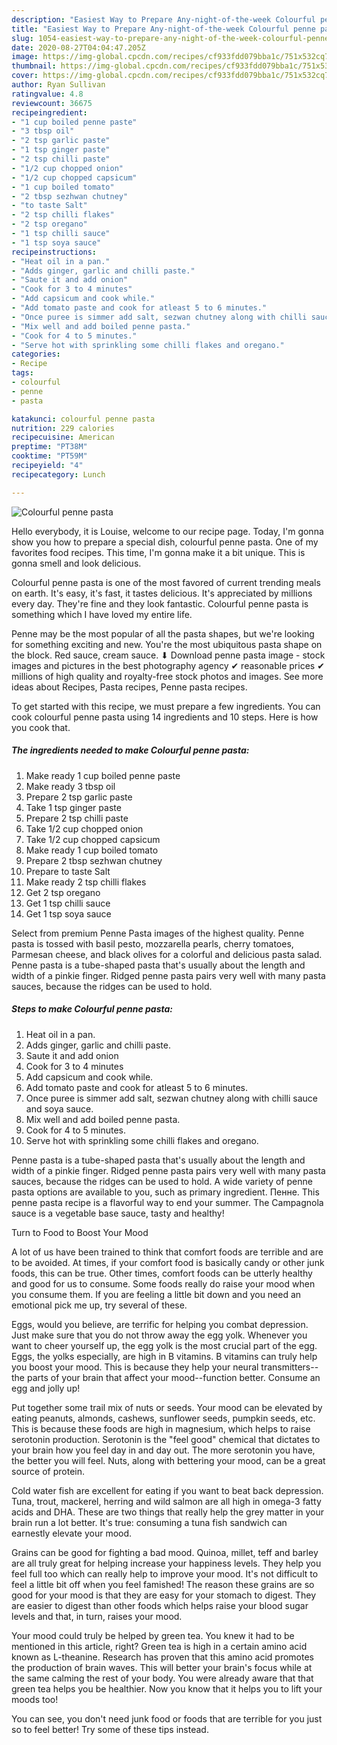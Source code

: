 ```yaml
---
description: "Easiest Way to Prepare Any-night-of-the-week Colourful penne pasta"
title: "Easiest Way to Prepare Any-night-of-the-week Colourful penne pasta"
slug: 1054-easiest-way-to-prepare-any-night-of-the-week-colourful-penne-pasta
date: 2020-08-27T04:04:47.205Z
image: https://img-global.cpcdn.com/recipes/cf933fdd079bba1c/751x532cq70/colourful-penne-pasta-recipe-main-photo.jpg
thumbnail: https://img-global.cpcdn.com/recipes/cf933fdd079bba1c/751x532cq70/colourful-penne-pasta-recipe-main-photo.jpg
cover: https://img-global.cpcdn.com/recipes/cf933fdd079bba1c/751x532cq70/colourful-penne-pasta-recipe-main-photo.jpg
author: Ryan Sullivan
ratingvalue: 4.8
reviewcount: 36675
recipeingredient:
- "1 cup boiled penne paste"
- "3 tbsp oil"
- "2 tsp garlic paste"
- "1 tsp ginger paste"
- "2 tsp chilli paste"
- "1/2 cup chopped onion"
- "1/2 cup chopped capsicum"
- "1 cup boiled tomato"
- "2 tbsp sezhwan chutney"
- "to taste Salt"
- "2 tsp chilli flakes"
- "2 tsp oregano"
- "1 tsp chilli sauce"
- "1 tsp soya sauce"
recipeinstructions:
- "Heat oil in a pan."
- "Adds ginger, garlic and chilli paste."
- "Saute it and add onion"
- "Cook for 3 to 4 minutes"
- "Add capsicum and cook while."
- "Add tomato paste and cook for atleast 5 to 6 minutes."
- "Once puree is simmer add salt, sezwan chutney along with chilli sauce and soya sauce."
- "Mix well and add boiled penne pasta."
- "Cook for 4 to 5 minutes."
- "Serve hot with sprinkling some chilli flakes and oregano."
categories:
- Recipe
tags:
- colourful
- penne
- pasta

katakunci: colourful penne pasta 
nutrition: 229 calories
recipecuisine: American
preptime: "PT38M"
cooktime: "PT59M"
recipeyield: "4"
recipecategory: Lunch

---
```



![Colourful penne pasta](https://img-global.cpcdn.com/recipes/cf933fdd079bba1c/751x532cq70/colourful-penne-pasta-recipe-main-photo.jpg)

Hello everybody, it is Louise, welcome to our recipe page. Today, I'm gonna show you how to prepare a special dish, colourful penne pasta. One of my favorites food recipes. This time, I'm gonna make it a bit unique. This is gonna smell and look delicious.

Colourful penne pasta is one of the most favored of current trending meals on earth. It's easy, it's fast, it tastes delicious. It's appreciated by millions every day. They're fine and they look fantastic. Colourful penne pasta is something which I have loved my entire life.

Penne may be the most popular of all the pasta shapes, but we&#39;re looking for something exciting and new. You&#39;re the most ubiquitous pasta shape on the block. Red sauce, cream sauce. ⬇ Download penne pasta image - stock images and pictures in the best photography agency ✔ reasonable prices ✔ millions of high quality and royalty-free stock photos and images. See more ideas about Recipes, Pasta recipes, Penne pasta recipes.


To get started with this recipe, we must prepare a few ingredients. You can cook colourful penne pasta using 14 ingredients and 10 steps. Here is how you cook that.

<!--inarticleads1-->

##### The ingredients needed to make Colourful penne pasta:

1. Make ready 1 cup boiled penne paste
1. Make ready 3 tbsp oil
1. Prepare 2 tsp garlic paste
1. Take 1 tsp ginger paste
1. Prepare 2 tsp chilli paste
1. Take 1/2 cup chopped onion
1. Take 1/2 cup chopped capsicum
1. Make ready 1 cup boiled tomato
1. Prepare 2 tbsp sezhwan chutney
1. Prepare to taste Salt
1. Make ready 2 tsp chilli flakes
1. Get 2 tsp oregano
1. Get 1 tsp chilli sauce
1. Get 1 tsp soya sauce


Select from premium Penne Pasta images of the highest quality. Penne pasta is tossed with basil pesto, mozzarella pearls, cherry tomatoes, Parmesan cheese, and black olives for a colorful and delicious pasta salad. Penne pasta is a tube-shaped pasta that&#39;s usually about the length and width of a pinkie finger. Ridged penne pasta pairs very well with many pasta sauces, because the ridges can be used to hold. 

<!--inarticleads2-->

##### Steps to make Colourful penne pasta:

1. Heat oil in a pan.
1. Adds ginger, garlic and chilli paste.
1. Saute it and add onion
1. Cook for 3 to 4 minutes
1. Add capsicum and cook while.
1. Add tomato paste and cook for atleast 5 to 6 minutes.
1. Once puree is simmer add salt, sezwan chutney along with chilli sauce and soya sauce.
1. Mix well and add boiled penne pasta.
1. Cook for 4 to 5 minutes.
1. Serve hot with sprinkling some chilli flakes and oregano.


Penne pasta is a tube-shaped pasta that&#39;s usually about the length and width of a pinkie finger. Ridged penne pasta pairs very well with many pasta sauces, because the ridges can be used to hold. A wide variety of penne pasta options are available to you, such as primary ingredient. Пенне. This penne pasta recipe is a flavorful way to end your summer. The Campagnola sauce is a vegetable base sauce, tasty and healthy! 

Turn to Food to Boost Your Mood


A lot of us have been trained to think that comfort foods are terrible and are to be avoided. At times, if your comfort food is basically candy or other junk foods, this can be true. Other times, comfort foods can be utterly healthy and good for us to consume. Some foods really do raise your mood when you consume them. If you are feeling a little bit down and you need an emotional pick me up, try several of these.

Eggs, would you believe, are terrific for helping you combat depression. Just make sure that you do not throw away the egg yolk. Whenever you want to cheer yourself up, the egg yolk is the most crucial part of the egg. Eggs, the yolks especially, are high in B vitamins. B vitamins can truly help you boost your mood. This is because they help your neural transmitters--the parts of your brain that affect your mood--function better. Consume an egg and jolly up!

Put together some trail mix of nuts or seeds. Your mood can be elevated by eating peanuts, almonds, cashews, sunflower seeds, pumpkin seeds, etc. This is because these foods are high in magnesium, which helps to raise serotonin production. Serotonin is the "feel good" chemical that dictates to your brain how you feel day in and day out. The more serotonin you have, the better you will feel. Nuts, along with bettering your mood, can be a great source of protein.

Cold water fish are excellent for eating if you want to beat back depression. Tuna, trout, mackerel, herring and wild salmon are all high in omega-3 fatty acids and DHA. These are two things that really help the grey matter in your brain run a lot better. It's true: consuming a tuna fish sandwich can earnestly elevate your mood. 

Grains can be good for fighting a bad mood. Quinoa, millet, teff and barley are all truly great for helping increase your happiness levels. They help you feel full too which can really help to improve your mood. It's not difficult to feel a little bit off when you feel famished! The reason these grains are so good for your mood is that they are easy for your stomach to digest. They are easier to digest than other foods which helps raise your blood sugar levels and that, in turn, raises your mood.

Your mood could truly be helped by green tea. You knew it had to be mentioned in this article, right? Green tea is high in a certain amino acid known as L-theanine. Research has proven that this amino acid promotes the production of brain waves. This will better your brain's focus while at the same calming the rest of your body. You were already aware that that green tea helps you be healthier. Now you know that it helps you to lift your moods too!

You can see, you don't need junk food or foods that are terrible for you just so to feel better! Try  some  of  these  tips  instead.

